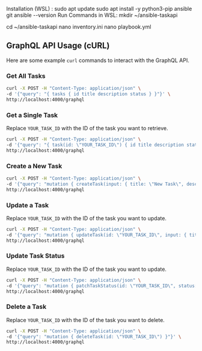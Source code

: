 Installation (WSL) :
sudo apt update
sudo apt install -y python3-pip ansible git
ansible --version
Run Commands in WSL:
mkdir ~/ansible-taskapi

cd ~/ansible-taskapi
nano inventory.ini
nano playbook.yml

## GraphQL API Usage (cURL)

Here are some example `curl` commands to interact with the GraphQL API.

### Get All Tasks

```bash
curl -X POST -H "Content-Type: application/json" \
-d '{"query": "{ tasks { id title description status } }"}' \
http://localhost:4000/graphql
```

### Get a Single Task

Replace `YOUR_TASK_ID` with the ID of the task you want to retrieve.

```bash
curl -X POST -H "Content-Type: application/json" \
-d '{"query": "{ task(id: \"YOUR_TASK_ID\") { id title description status dueDate createdBy } }"}' \
http://localhost:4000/graphql
```

### Create a New Task

```bash
curl -X POST -H "Content-Type: application/json" \
-d '{"query": "mutation { createTask(input: { title: \"New Task\", description: \"A new task description\", createdBy: \"user1\" }) { id title description status } }"}' \
http://localhost:4000/graphql
```

### Update a Task

Replace `YOUR_TASK_ID` with the ID of the task you want to update.

```bash
curl -X POST -H "Content-Type: application/json" \
-d '{"query": "mutation { updateTask(id: \"YOUR_TASK_ID\", input: { title: \"Updated Title\", description: \"Updated description\" }) { id title description } }"}' \
http://localhost:4000/graphql
```

### Update Task Status

Replace `YOUR_TASK_ID` with the ID of the task you want to update.

```bash
curl -X POST -H "Content-Type: application/json" \
-d '{"query": "mutation { patchTaskStatus(id: \"YOUR_TASK_ID\", status: \"IN_PROGRESS\") { id status } }"}' \
http://localhost:4000/graphql
```

### Delete a Task

Replace `YOUR_TASK_ID` with the ID of the task you want to delete.

```bash
curl -X POST -H "Content-Type: application/json" \
-d '{"query": "mutation { deleteTask(id: \"YOUR_TASK_ID\") }"}' \
http://localhost:4000/graphql
```